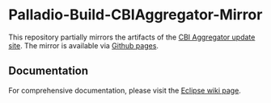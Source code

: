 # Palladio-Build-CBIAggregator-Mirror

This repository partially mirrors the artifacts of the [CBI Aggregator update site](https://download.eclipse.org/cbi/updates/aggregator/). The mirror is available via [Github pages](https://palladiosimulator.github.io/Palladio-Build-CBIAggregator-Mirror/).

## Documentation
For comprehensive documentation, please visit the [Eclipse wiki page](https://wiki.eclipse.org/CBI/aggregator).